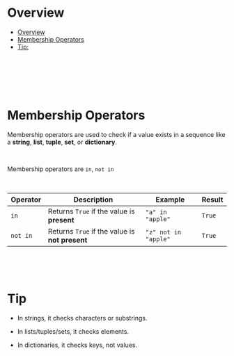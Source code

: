 # Overview

- [Overview](#overview)
- [Membership Operators](#membership-operators)
- [Tip:](#tip)

&nbsp;

&nbsp;

&nbsp;

# Membership Operators

Membership operators are used to check if a value exists in a sequence like a **string**, **list**, **tuple**, **set**, or **dictionary**.

&nbsp;

Membership operators are `in`, `not in`

&nbsp;

| Operator | Description                                    | Example              | Result |
| -------- | ---------------------------------------------- | -------------------- | ------ |
| `in`     | Returns `True` if the value is **present**     | `"a" in "apple"`     | `True` |
| `not in` | Returns `True` if the value is **not present** | `"z" not in "apple"` | `True` |

&nbsp;

&nbsp;

# Tip

- In strings, it checks characters or substrings.

- In lists/tuples/sets, it checks elements.

- In dictionaries, it checks keys, not values.

&nbsp;
